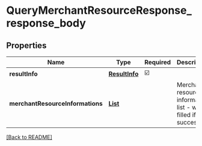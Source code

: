 # QueryMerchantResourceResponse_response_body
## Properties

| Name | Type | Required | Description |
| ------------- | ------------- | ------------- | ------------- |
| **resultInfo** | [**ResultInfo**](ResultInfo.md) | ☑️ |  |
| **merchantResourceInformations** | [**List**](MerchantResourceInformation.md) |  | Merchant resource information list - will be filled if success |

[[Back to README]](../../../../README.md)
